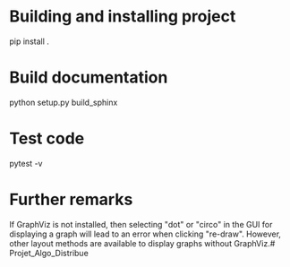 # Building and installing project

pip install .

# Build documentation

python setup.py build_sphinx

# Test code

pytest -v

# Further remarks

If GraphViz is not installed, then selecting "dot" or "circo" in the GUI for 
displaying a graph will lead to an error when clicking "re-draw".
However, other layout methods are available to display graphs without GraphViz.# Projet_Algo_Distribue
